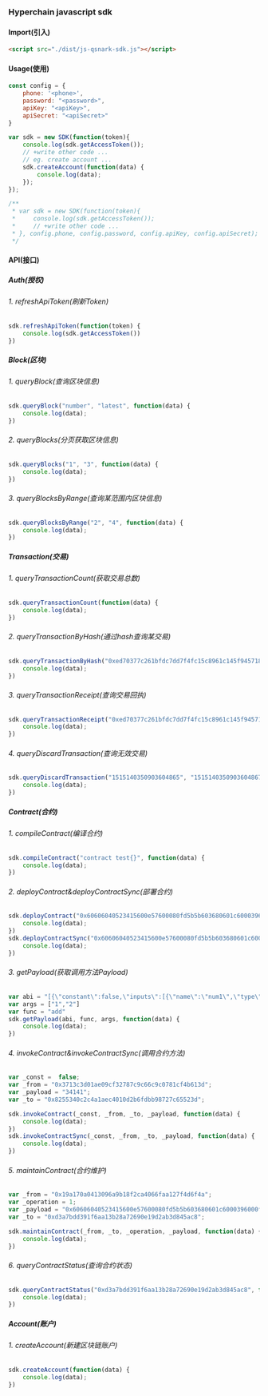 ### Hyperchain javascript sdk

#### Import(引入)
```html
<script src="./dist/js-qsnark-sdk.js"></script>
```
#### Usage(使用)
```js
const config = {
    phone: '<phone>',
    password: "<password>",
    apiKey: "<apiKey>",
    apiSecret: "<apiSecret>"
}

var sdk = new SDK(function(token){
    console.log(sdk.getAccessToken());
    // +write other code ...
    // eg. create account ...
    sdk.createAccount(function(data) {
        console.log(data);
    });
});

/**
 * var sdk = new SDK(function(token){
 *     console.log(sdk.getAccessToken());
 *     // +write other code ...
 * }, config.phone, config.password, config.apiKey, config.apiSecret);
 */

```
#### API(接口)

##### Auth(授权)
###### 1. refreshApiToken(刷新Token)
```js
sdk.refreshApiToken(function(token) {
    console.log(sdk.getAccessToken())
})
```
##### Block(区块)
###### 1. queryBlock(查询区块信息)
```js
sdk.queryBlock("number", "latest", function(data) {
    console.log(data);
})
```
###### 2. queryBlocks(分页获取区块信息)
```js
sdk.queryBlocks("1", "3", function(data) {
    console.log(data);
})
```
###### 3. queryBlocksByRange(查询某范围内区块信息)
```js
sdk.queryBlocksByRange("2", "4", function(data) {
    console.log(data);
})
```
##### Transaction(交易)
###### 1. queryTransactionCount(获取交易总数)
```js
sdk.queryTransactionCount(function(data) {
    console.log(data);
})
```
###### 2. queryTransactionByHash(通过hash查询某交易)
```js
sdk.queryTransactionByHash("0xed70377c261bfdc7dd7f4fc15c8961c145f9457186d6ff95f60907e9fb63d827", function(data) {
    console.log(data);
})
```
###### 3. queryTransactionReceipt(查询交易回执)
```js
sdk.queryTransactionReceipt("0xed70377c261bfdc7dd7f4fc15c8961c145f9457186d6ff95f60907e9fb63d827", function(data) {
    console.log(data);
})
```
###### 4. queryDiscardTransaction(查询无效交易)
```js
sdk.queryDiscardTransaction("1515140350903604865", "1515140350903604867", function(data) {
    console.log(data);
})
```
##### Contract(合约)
###### 1. compileContract(编译合约)
```js
sdk.compileContract("contract test{}", function(data) {
    console.log(data);
})
```
###### 2. deployContract&deployContractSync(部署合约)
```js
sdk.deployContract("0x60606040523415600e57600080fd5b5b603680601c6000396000f30060606040525b600080fd00a165627a7a72305820b4c36b8b61723f302432d246407a061599017f8607ed26f1c053b5ecc63a54200029","0x3713c3d01ae09cf32787c9c66c9c0781cf4b613d", function(data) {
    console.log(data);
})
sdk.deployContractSync("0x60606040523415600e57600080fd5b5b603680601c6000396000f30060606040525b600080fd00a165627a7a72305820b4c36b8b61723f302432d246407a061599017f8607ed26f1c053b5ecc63a54200029","0x3713c3d01ae09cf32787c9c66c9c0781cf4b613d", function(data) {
    console.log(data);
})
```
###### 3. getPayload(获取调用方法Payload)
```js
var abi = "[{\"constant\":false,\"inputs\":[{\"name\":\"num1\",\"type\":\"uint32\"},{\"name\":\"num2\",\"type\":\"uint32\"}],\"name\":\"add\",\"outputs\":[],\"payable\":false,\"type\":\"function\"},{\"constant\":false,\"inputs\":[],\"name\":\"getSum\",\"outputs\":[{\"name\":\"\",\"type\":\"uint32\"}],\"payable\":false,\"type\":\"function\"},{\"constant\":false,\"inputs\":[],\"name\":\"increment\",\"outputs\":[],\"payable\":false,\"type\":\"function\"}]"
var args = ["1","2"]
var func = "add"
sdk.getPayload(abi, func, args, function(data) {
    console.log(data);
})
```
###### 4. invokeContract&invokeContractSync(调用合约方法)
```js
var _const =  false;
var _from = "0x3713c3d01ae09cf32787c9c66c9c0781cf4b613d";
var _payload = "34141";
var _to = "0x8255340c2c4a1aec4010d2b6fdbb98727c65523d";

sdk.invokeContract(_const, _from, _to, _payload, function(data) {
    console.log(data);
})
sdk.invokeContractSync(_const, _from, _to, _payload, function(data) {
    console.log(data);
})
```
###### 5. maintainContract(合约维护)
```js
var _from = "0x19a170a0413096a9b18f2ca4066faa127f4d6f4a";
var _operation = 1;
var _payload = "0x60606040523415600e57600080fd5b5b603680601c6000396000f30060606040525b600080fd00a165627a7a72305820b4c36b8b61723f302432d246407a061599017f8607ed26f1c053b5ecc63a54200029";
var _to = "0xd3a7bdd391f6aa13b28a72690e19d2ab3d845ac8";

sdk.maintainContract(_from, _to, _operation, _payload, function(data) {
    console.log(data);
})
```
###### 6. queryContractStatus(查询合约状态)
```js
sdk.queryContractStatus("0xd3a7bdd391f6aa13b28a72690e19d2ab3d845ac8", function(data) {
    console.log(data);
})
```
##### Account(账户)
###### 1. createAccount(新建区块链账户)
```js
sdk.createAccount(function(data) {
    console.log(data);
})
```
